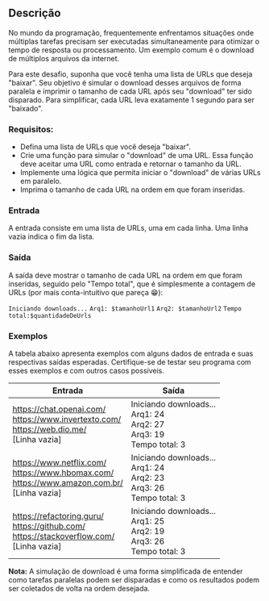 ## Descrição

No mundo da programação, frequentemente enfrentamos situações onde múltiplas tarefas precisam ser executadas simultaneamente para otimizar o tempo de resposta ou processamento. Um exemplo comum é o download de múltiplos arquivos da internet.

Para este desafio, suponha que você tenha uma lista de URLs que deseja "baixar". Seu objetivo é simular o download desses arquivos de forma paralela e imprimir o tamanho de cada URL após seu "download" ter sido disparado. Para simplificar, cada URL leva exatamente 1 segundo para ser "baixado".

### Requisitos:

- Defina uma lista de URLs que você deseja "baixar".
- Crie uma função para simular o "download" de uma URL. Essa função deve aceitar uma URL como entrada e retornar o tamanho da URL.
- Implemente uma lógica que permita iniciar o "download" de várias URLs em paralelo.
- Imprima o tamanho de cada URL na ordem em que foram inseridas.

### Entrada

A entrada consiste em uma lista de URLs, uma em cada linha. Uma linha vazia indica o fim da lista.

### Saída

A saída deve mostrar o tamanho de cada URL na ordem em que foram inseridas, seguido pelo "Tempo total", que é simplesmente a contagem de URLs (por mais conta-intuitivo que pareça 😁):

`Iniciando downloads...`
`Arq1: $tamanhoUrl1`
`Arq2: $tamanhoUrl2`
`Tempo total:$quantidadeDeUrls`

### Exemplos

A tabela abaixo apresenta exemplos com alguns dados de entrada e suas respectivas saídas esperadas. Certifique-se de testar seu programa com esses exemplos e com outros casos possíveis.

| Entrada | Saída |
|---------|-------|
| https://chat.openai.com/ <br> https://www.invertexto.com/ <br> https://web.dio.me/ <br> [Linha vazia] | Iniciando downloads... <br> Arq1: 24 <br> Arq2: 27 <br> Arq3: 19 <br> Tempo total: 3 |
| https://www.netflix.com/ <br> https://www.hbomax.com/ <br> https://www.amazon.com.br/ <br> [Linha vazia] | Iniciando downloads... <br> Arq1: 24 <br> Arq2: 23 <br> Arq3: 26 <br> Tempo total: 3 |
| https://refactoring.guru/ <br> https://github.com/ <br> https://stackoverflow.com/ <br> [Linha vazia] | Iniciando downloads... <br> Arq1: 25 <br> Arq2: 19 <br> Arq3: 26 <br> Tempo total: 3 |

**Nota:** A simulação de download é uma forma simplificada de entender como tarefas paralelas podem ser disparadas e como os resultados podem ser coletados de volta na ordem desejada.
